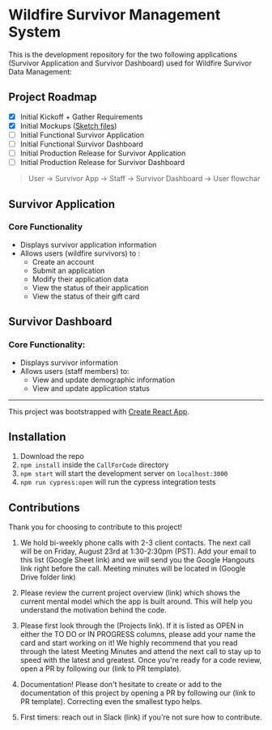 # Wildfire Survivor Management System

This is the development repository for the two following applications (Survivor Application and Survivor Dashboard) used for Wildfire Survivor Data Management:

## Project Roadmap

- [x] Initial Kickoff + Gather Requirements
- [x] Initial Mockups (<a href="https://sketch.cloud/s/8Az7w">Sketch files</a>)
- [ ] Initial Functional Survivor Application
- [ ] Initial Functional Survivor Dashboard
- [ ] Initial Production Release for Survivor Application
- [ ] Initial Production Release for Survivor Dashboard

> User -> Survivor App -> Staff -> Survivor Dashboard -> User flowchar


## Survivor Application

### Core Functionality

- Displays survivor application information
- Allows users (wildfire survivors) to :
  - Create an account
  - Submit an application
  - Modify their application data
  - View the status of their application
  - View the status of their gift card
  
## Survivor Dashboard

### Core Functionality:

- Displays survivor information
- Allows users (staff members) to:
  - View and update demographic information
  - View and update application status
  
 <hr>
 
This project was bootstrapped with [Create React App](https://github.com/facebook/create-react-app).

## Installation

1. Download the repo
2. `npm install` inside the `CallForCode` directory
3. `npm start` will start the development server on `localhost:3000`
4. `npm run cypress:open` will run the cypress integration tests

## Contributions

Thank you for choosing to contribute to this project!

1. We hold bi-weekly phone calls with 2-3 client contacts. The next call will be on Friday, August 23rd at 1:30-2:30pm (PST). Add your email to this list (Google Sheet link) and we will send you the Google Hangouts link right before the call. Meeting minutes will be located in (Google Drive folder link)

2. Please review the current project overview (link) which shows the current mental model which the app is built around. This will help you understand the motivation behind the code.

3. Please first look through the (Projects link). If it is listed as OPEN in either the TO DO or IN PROGRESS columns, please add your name the card and start working on it! We highly recommend that you read through the latest Meeting Minutes and attend the next call to stay up to speed with the latest and greatest. Once you're ready for a code review, open a PR by following our (link to PR template).

4. Documentation! Please don't hesitate to create or add to the documentation of this project by opening a PR by following our (link to PR template). Correcting even the smallest typo helps. 

5. First timers: reach out in Slack (link) if you're not sure how to contribute. 
